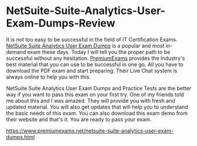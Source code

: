 # NetSuite-Suite-Analytics-User-Exam-Dumps-Review

It is not too easy to be successful in the field of IT Certification Exams. [NetSuite Suite Analytics User Exam Dumps](https://www.premiumexams.net/netsuite-suite-analytics-user-exam-dumps.html) is a popular and most in-demand exam these days. Today I will tell you the proper path to be successful without any hesitation. [PremiumExams](https://www.premiumexams.net/netsuite-suite-analytics-user-exam-dumps.html) provides the Industry's best material that you can use to be successful in one go. All you have to download the PDF exam and start preparing. Their Live Chat system is always online to help you with this.

NetSuite Suite Analytics User Exam Dumps and Practice Tests are the better way if you want to pass this exam on your first try. One of my friends told me about this and I was amazed. They will provide you with fresh and updated material. You will also get updates that will help you to understand the basic needs of this exam. You can also download this exam demo from their website and that's it. You are ready to pass your exam.

<https://www.premiumexams.net/netsuite-suite-analytics-user-exam-dumps.html>
